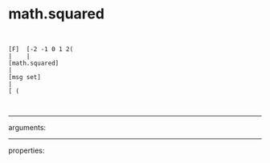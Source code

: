 # math.squared

```


[F]  [-2 -1 0 1 2(
|    |
[math.squared]
|
[msg set]
|
[ (

            
```
---
arguments:


---
properties:


